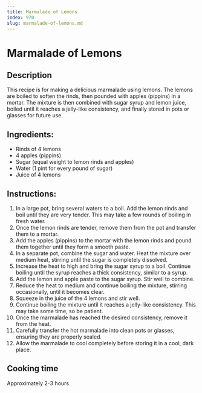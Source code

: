 ```yaml
---
title: Marmalade of Lemons
index: 970
slug: marmalade-of-lemons.md
---
```


# Marmalade of Lemons

## Description
This recipe is for making a delicious marmalade using lemons. The lemons are boiled to soften the rinds, then pounded with apples (pippins) in a mortar. The mixture is then combined with sugar syrup and lemon juice, boiled until it reaches a jelly-like consistency, and finally stored in pots or glasses for future use.

## Ingredients:
- Rinds of 4 lemons
- 4 apples (pippins)
- Sugar (equal weight to lemon rinds and apples)
- Water (1 pint for every pound of sugar)
- Juice of 4 lemons

## Instructions:
1. In a large pot, bring several waters to a boil. Add the lemon rinds and boil until they are very tender. This may take a few rounds of boiling in fresh water.
2. Once the lemon rinds are tender, remove them from the pot and transfer them to a mortar.
3. Add the apples (pippins) to the mortar with the lemon rinds and pound them together until they form a smooth paste.
4. In a separate pot, combine the sugar and water. Heat the mixture over medium heat, stirring until the sugar is completely dissolved.
5. Increase the heat to high and bring the sugar syrup to a boil. Continue boiling until the syrup reaches a thick consistency, similar to a syrup.
6. Add the lemon and apple paste to the sugar syrup. Stir well to combine.
7. Reduce the heat to medium and continue boiling the mixture, stirring occasionally, until it becomes clear.
8. Squeeze in the juice of the 4 lemons and stir well.
9. Continue boiling the mixture until it reaches a jelly-like consistency. This may take some time, so be patient.
10. Once the marmalade has reached the desired consistency, remove it from the heat.
11. Carefully transfer the hot marmalade into clean pots or glasses, ensuring they are properly sealed.
12. Allow the marmalade to cool completely before storing it in a cool, dark place.

## Cooking time
Approximately 2-3 hours